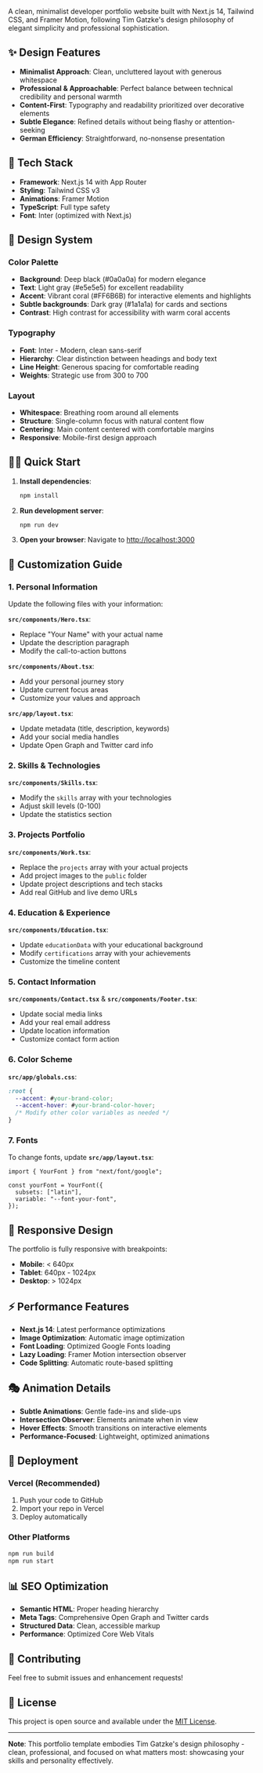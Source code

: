 A clean, minimalist developer portfolio website built with Next.js 14, Tailwind CSS, and Framer Motion, following Tim Gatzke's design philosophy of elegant simplicity and professional sophistication.

## ✨ Design Features

- **Minimalist Approach**: Clean, uncluttered layout with generous whitespace
- **Professional & Approachable**: Perfect balance between technical credibility and personal warmth
- **Content-First**: Typography and readability prioritized over decorative elements
- **Subtle Elegance**: Refined details without being flashy or attention-seeking
- **German Efficiency**: Straightforward, no-nonsense presentation

## 🚀 Tech Stack

- **Framework**: Next.js 14 with App Router
- **Styling**: Tailwind CSS v3
- **Animations**: Framer Motion
- **TypeScript**: Full type safety
- **Font**: Inter (optimized with Next.js)

## 🎨 Design System

### Color Palette
- **Background**: Deep black (#0a0a0a) for modern elegance
- **Text**: Light gray (#e5e5e5) for excellent readability
- **Accent**: Vibrant coral (#FF6B6B) for interactive elements and highlights
- **Subtle backgrounds**: Dark gray (#1a1a1a) for cards and sections
- **Contrast**: High contrast for accessibility with warm coral accents

### Typography
- **Font**: Inter - Modern, clean sans-serif
- **Hierarchy**: Clear distinction between headings and body text
- **Line Height**: Generous spacing for comfortable reading
- **Weights**: Strategic use from 300 to 700

### Layout
- **Whitespace**: Breathing room around all elements
- **Structure**: Single-column focus with natural content flow
- **Centering**: Main content centered with comfortable margins
- **Responsive**: Mobile-first design approach

## 🏃‍♂️ Quick Start

1. **Install dependencies**:
   ```bash
   npm install
   ```

2. **Run development server**:
   ```bash
   npm run dev
   ```

3. **Open your browser**:
   Navigate to [http://localhost:3000](http://localhost:3000)

## 🎯 Customization Guide

### 1. Personal Information

Update the following files with your information:

**`src/components/Hero.tsx`**:
- Replace "Your Name" with your actual name
- Update the description paragraph
- Modify the call-to-action buttons

**`src/components/About.tsx`**:
- Add your personal journey story
- Update current focus areas
- Customize your values and approach

**`src/app/layout.tsx`**:
- Update metadata (title, description, keywords)
- Add your social media handles
- Update Open Graph and Twitter card info

### 2. Skills & Technologies

**`src/components/Skills.tsx`**:
- Modify the `skills` array with your technologies
- Adjust skill levels (0-100)
- Update the statistics section

### 3. Projects Portfolio

**`src/components/Work.tsx`**:
- Replace the `projects` array with your actual projects
- Add project images to the `public` folder
- Update project descriptions and tech stacks
- Add real GitHub and live demo URLs

### 4. Education & Experience

**`src/components/Education.tsx`**:
- Update `educationData` with your educational background
- Modify `certifications` array with your achievements
- Customize the timeline content

### 5. Contact Information

**`src/components/Contact.tsx`** & **`src/components/Footer.tsx`**:
- Update social media links
- Add your real email address
- Update location information
- Customize contact form action

### 6. Color Scheme

**`src/app/globals.css`**:
```css
:root {
  --accent: #your-brand-color;
  --accent-hover: #your-brand-color-hover;
  /* Modify other color variables as needed */
}
```

### 7. Fonts

To change fonts, update **`src/app/layout.tsx`**:
```tsx
import { YourFont } from "next/font/google";

const yourFont = YourFont({
  subsets: ["latin"],
  variable: "--font-your-font",
});
```

## 📱 Responsive Design

The portfolio is fully responsive with breakpoints:
- **Mobile**: < 640px
- **Tablet**: 640px - 1024px
- **Desktop**: > 1024px

## ⚡ Performance Features

- **Next.js 14**: Latest performance optimizations
- **Image Optimization**: Automatic image optimization
- **Font Loading**: Optimized Google Fonts loading
- **Lazy Loading**: Framer Motion intersection observer
- **Code Splitting**: Automatic route-based splitting

## 🎭 Animation Details

- **Subtle Animations**: Gentle fade-ins and slide-ups
- **Intersection Observer**: Elements animate when in view
- **Hover Effects**: Smooth transitions on interactive elements
- **Performance-Focused**: Lightweight, optimized animations

## 🚀 Deployment

### Vercel (Recommended)
1. Push your code to GitHub
2. Import your repo in Vercel
3. Deploy automatically

### Other Platforms
```bash
npm run build
npm run start
```

## 📊 SEO Optimization

- **Semantic HTML**: Proper heading hierarchy
- **Meta Tags**: Comprehensive Open Graph and Twitter cards
- **Structured Data**: Clean, accessible markup
- **Performance**: Optimized Core Web Vitals

## 🤝 Contributing

Feel free to submit issues and enhancement requests!

## 📄 License

This project is open source and available under the [MIT License](LICENSE).

---

**Note**: This portfolio template embodies Tim Gatzke's design philosophy - clean, professional, and focused on what matters most: showcasing your skills and personality effectively.
